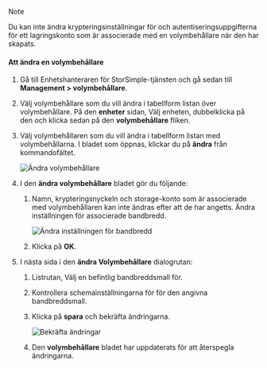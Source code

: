 <!--author=alkohli last changed: 07/05/2017-->

> [!NOTE] 
> Du kan inte ändra krypteringsinställningar för och autentiseringsuppgifterna för ett lagringskonto som är associerade med en volymbehållare när den har skapats.

#### <a name="to-modify-a-volume-container"></a>Att ändra en volymbehållare

1. Gå till Enhetshanteraren för StorSimple-tjänsten och gå sedan till **Management > volymbehållare**.

2. Välj volymbehållare som du vill ändra i tabellform listan över volymbehållare. På den **enheter** sidan, Välj enheten, dubbelklicka på den och klicka sedan på den **volymbehållare** fliken.

2. Välj volymbehållaren som du vill ändra i tabellform listan med volymbehållarna. I bladet som öppnas, klickar du på **ändra** från kommandofältet.

    ![Ändra volymbehållare](./media/storsimple-8000-modify-volume-container/modify-vol-container1.png)

3. I den **ändra volymbehållare** bladet gör du följande:
   
   1. Namn, krypteringsnyckeln och storage-konto som är associerade med volymbehållaren kan inte ändras efter att de har angetts. Ändra inställningen för associerade bandbredd.
      
       ![Ändra inställningen för bandbredd](./media/storsimple-8000-modify-volume-container/modify-vol-container2.png)

   2.  Klicka på **OK**.
4. I nästa sida i den **ändra Volymbehållare** dialogrutan:
   
   1. Listrutan, Välj en befintlig bandbreddsmall för.
   2. Kontrollera schemainställningarna för för den angivna bandbreddsmall.
   3. Klicka på **spara** och bekräfta ändringarna.
      
       ![Bekräfta ändringar](./media/storsimple-8000-modify-volume-container/modify-vol-container3.png)

   3. Den **volymbehållare** bladet har uppdaterats för att återspegla ändringarna.

